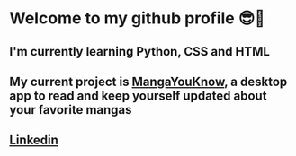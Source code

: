 # Welcome to my github profile 😎🤙

## I'm currently learning Python, CSS and HTML
## My current project is [MangaYouKnow](https://github.com/ReiLoko4/MangaYouknow), a desktop app to read and keep yourself updated about your favorite mangas
## [Linkedin](https://www.linkedin.com/in/thiagovianavargas/)


<!--
**ReiLoko4/ReiLoko4** is a ✨ _special_ ✨ repository because its `README.md` (this file) appears on your GitHub profile.

Here are some ideas to get you started:

- 🔭 I’m currently working on ...
- 🌱 I’m currently learning ...
- 👯 I’m looking to collaborate on ...
- 🤔 I’m looking for help with ...
- 💬 Ask me about ...
- 📫 How to reach me: ...
- 😄 Pronouns: ...
- ⚡ Fun fact: ...
-->
